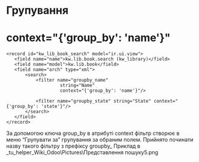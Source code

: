 Групування
===================================================
context="{'group_by': 'name'}"
===================================================

    <record id="kw_lib_book_search" model="ir.ui.view">
       <field name="name">kw.lib.book.search (kw_library)</field>
       <field name="model">kw.lib.book</field>
       <field name="arch" type="xml">
           <search>
               <filter name="groupby_name" 
                        string="Name" 
                        context="{'group_by': 'name'}"/>

               <filter name="groupby_state" string="State" context="{'group_by': 'state'}"/>
           </search>
       </field>
    </record>

За допомогою ключа group_by в атрибуті context фільтр створює в меню “Групувати за” групування за обраним полем.
Прийнято починати назву такого фільтру з префіксу groupby_
Приклад в _tu_helper\_Wiki\_Odoo\Pictures\Представлення пошуку5.png
